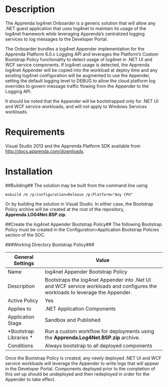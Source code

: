 # Description #

The Apprenda log4net Onboarder is a generic solution that will allow any .NET guest application that uses log4net to maintain its usage of the log4net framework while leveraging Apprenda’s centralized logging services to log messages to the Developer Portal.  

The Onboarder bundles a log4net Appender implementation for the Apprenda Platform 6.0.x Logging API and leverages the Platform’s Custom Bootstrap Policy functionality to detect usage of log4net in .NET UI and WCF service components. If log4net usage is detected, the Apprenda log4net Appender will be copied into the workload at deploy time and any existing log4net configuration will be augmented to use the Appender, setting the default logging level to DEBUG to allow the cloud platform log overrides to govern message traffic flowing from the Appender to the Logging API.  

It should be noted that the Appender will be bootstrapped only for .NET UI and WCF service workloads, and will not apply to Windows Services workloads. 

# Requirements #
Visual Studio 2013 and the Apprenda Platform SDK available from http://docs.apprenda.com/downloads.

# Installation #

##Building##
The solution may be built from the command line using 

    msbuild /m /p:Configuration=Release /p:Platform="Any CPU"

Or by building the solution in Visual Studio. In either case, the Bootstrap Policy archive will be created at the root of the repository, **Apprenda.LOG4Net.BSP.zip**.


##Create the log4net Appender Bootstrap Policy##
The following Bootstrap Policy must be created in the Configuration>Application Bootstrap Policies section of the SOC.   

###Working Directory Bootstrap Policy###

|General Settings	|Value |
|-------------------|------|
|Name	|log4net Appender Bootstrap Policy
|Description	|Bootstraps the log4net Appender into .Net UI and WCF service workloads and configures the workloads to leverage the Appender.
|Active Policy	|Yes|
|Applies to	|.NET Application Components|
|Application Stage	|Sandbox and Published|
|*Bootstrap Libraries	*|Run a custom workflow for deployments using the **Apprenda.Log4Net.BSP.zip** archive.
|Conditions	|Always bootstrap to all deployed components


Once the Bootstrap Policy is created, any newly deployed .NET UI and WCF service workloads will leverage the Appender to write logs that will appear in the Developer Portal.  Components deployed prior to the completion of this set up should be undeployed and then redeployed in order for the Appender to take effect.